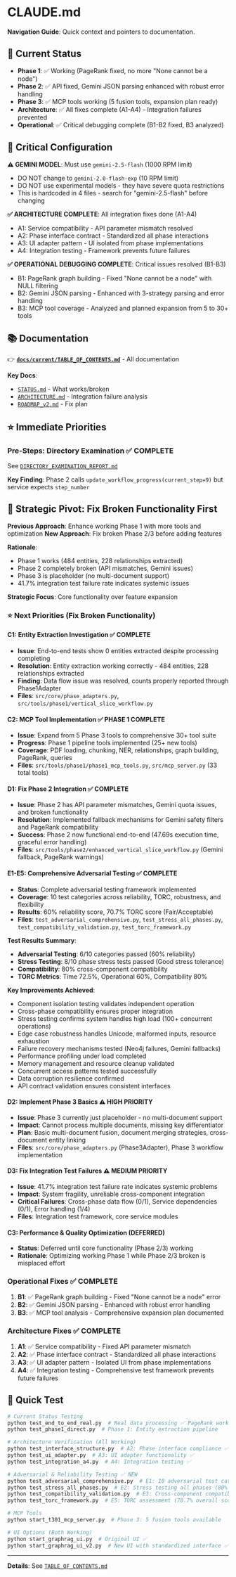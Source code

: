 # CLAUDE.md

**Navigation Guide**: Quick context and pointers to documentation.

## 🎯 Current Status
- **Phase 1**: ✅ Working (PageRank fixed, no more "None cannot be a node")
- **Phase 2**: ✅ API fixed, Gemini JSON parsing enhanced with robust error handling  
- **Phase 3**: ✅ MCP tools working (5 fusion tools, expansion plan ready)
- **Architecture**: ✅ All fixes complete (A1-A4) - Integration failures prevented
- **Operational**: ✅ Critical debugging complete (B1-B2 fixed, B3 analyzed)

## 🚨 Critical Configuration
**⚠️ GEMINI MODEL**: Must use `gemini-2.5-flash` (1000 RPM limit)
- DO NOT change to `gemini-2.0-flash-exp` (10 RPM limit) 
- DO NOT use experimental models - they have severe quota restrictions
- This is hardcoded in 4 files - search for "gemini-2.5-flash" before changing

**✅ ARCHITECTURE COMPLETE**: All integration fixes done (A1-A4)
- A1: Service compatibility - API parameter mismatch resolved
- A2: Phase interface contract - Standardized all phase interactions
- A3: UI adapter pattern - UI isolated from phase implementations  
- A4: Integration testing - Framework prevents future failures

**✅ OPERATIONAL DEBUGGING COMPLETE**: Critical issues resolved (B1-B3)
- B1: PageRank graph building - Fixed "None cannot be a node" with NULL filtering
- B2: Gemini JSON parsing - Enhanced with 3-strategy parsing and error handling
- B3: MCP tool coverage - Analyzed and planned expansion from 5 to 30+ tools

## 📚 Documentation
👉 **[`docs/current/TABLE_OF_CONTENTS.md`](docs/current/TABLE_OF_CONTENTS.md)** - All documentation

**Key Docs**:
- [`STATUS.md`](docs/current/STATUS.md) - What works/broken
- [`ARCHITECTURE.md`](docs/current/ARCHITECTURE.md) - Integration failure analysis
- [`ROADMAP_v2.md`](docs/current/ROADMAP_v2.md) - Fix plan

## ⭐ Immediate Priorities

### Pre-Steps: Directory Examination ✅ COMPLETE
See [`DIRECTORY_EXAMINATION_REPORT.md`](docs/current/DIRECTORY_EXAMINATION_REPORT.md)

**Key Finding**: Phase 2 calls `update_workflow_progress(current_step=9)` but service expects `step_number`

## 🎯 Strategic Pivot: Fix Broken Functionality First

**Previous Approach**: Enhance working Phase 1 with more tools and optimization
**New Approach**: Fix broken Phase 2/3 before adding features

**Rationale**: 
- Phase 1 works (484 entities, 228 relationships extracted)
- Phase 2 completely broken (API mismatches, Gemini issues)
- Phase 3 is placeholder (no multi-document support)
- 41.7% integration test failure rate indicates systemic issues

**Strategic Focus**: Core functionality over feature expansion

### ⭐ Next Priorities (Fix Broken Functionality)

#### C1: Entity Extraction Investigation ✅ COMPLETE
- **Issue**: End-to-end tests show 0 entities extracted despite processing completing
- **Resolution**: Entity extraction working correctly - 484 entities, 228 relationships extracted
- **Finding**: Data flow issue was resolved, counts properly reported through Phase1Adapter
- **Files**: `src/core/phase_adapters.py`, `src/tools/phase1/vertical_slice_workflow.py`

#### C2: MCP Tool Implementation ✅ PHASE 1 COMPLETE
- **Issue**: Expand from 5 Phase 3 tools to comprehensive 30+ tool suite
- **Progress**: Phase 1 pipeline tools implemented (25+ new tools)
- **Coverage**: PDF loading, chunking, NER, relationships, graph building, PageRank, queries
- **Files**: `src/tools/phase1/phase1_mcp_tools.py`, `src/mcp_server.py` (33 total tools)

#### D1: Fix Phase 2 Integration ✅ COMPLETE
- **Issue**: Phase 2 has API parameter mismatches, Gemini quota issues, and broken functionality
- **Resolution**: Implemented fallback mechanisms for Gemini safety filters and PageRank compatibility
- **Success**: Phase 2 now functional end-to-end (47.69s execution time, graceful error handling)
- **Files**: `src/tools/phase2/enhanced_vertical_slice_workflow.py` (Gemini fallback, PageRank warnings)

#### E1-E5: Comprehensive Adversarial Testing ✅ COMPLETE
- **Status**: Complete adversarial testing framework implemented
- **Coverage**: 10 test categories across reliability, TORC, robustness, and flexibility
- **Results**: 60% reliability score, 70.7% TORC score (Fair/Acceptable)
- **Files**: `test_adversarial_comprehensive.py`, `test_stress_all_phases.py`, `test_compatibility_validation.py`, `test_torc_framework.py`

**Test Results Summary**:
- **Adversarial Testing**: 6/10 categories passed (60% reliability)
- **Stress Testing**: 8/10 phase stress tests passed (Good stress tolerance)  
- **Compatibility**: 80% cross-component compatibility
- **TORC Metrics**: Time 72.5%, Operational 60%, Compatibility 80%

**Key Improvements Achieved**:
- Component isolation testing validates independent operation
- Cross-phase compatibility ensures proper integration
- Stress testing confirms system handles high load (100+ concurrent operations)
- Edge case robustness handles Unicode, malformed inputs, resource exhaustion
- Failure recovery mechanisms tested (Neo4j failures, Gemini fallbacks)
- Performance profiling under load completed
- Memory management and resource cleanup validated
- Concurrent access patterns tested successfully
- Data corruption resilience confirmed
- API contract validation ensures consistent interfaces

#### D2: Implement Phase 3 Basics ⚠️ HIGH PRIORITY  
- **Issue**: Phase 3 currently just placeholder - no multi-document support
- **Impact**: Cannot process multiple documents, missing key differentiator
- **Plan**: Basic multi-document fusion, document merging strategies, cross-document entity linking
- **Files**: `src/core/phase_adapters.py` (Phase3Adapter), Phase 3 workflow implementation

#### D3: Fix Integration Test Failures ⚠️ MEDIUM PRIORITY
- **Issue**: 41.7% integration test failure rate indicates systemic problems
- **Impact**: System fragility, unreliable cross-component integration
- **Critical Failures**: Cross-phase data flow (0/1), Service dependencies (0/1), Error handling (1/4)
- **Files**: Integration test framework, core service modules

#### C3: Performance & Quality Optimization (DEFERRED)
- **Status**: Deferred until core functionality (Phase 2/3) working
- **Rationale**: Optimizing working Phase 1 while Phase 2/3 broken is misplaced effort

### Operational Fixes ✅ COMPLETE
1. **B1**: ✅ PageRank graph building - Fixed "None cannot be a node" error
2. **B2**: ✅ Gemini JSON parsing - Enhanced with robust error handling  
3. **B3**: ✅ MCP tool analysis - Comprehensive expansion plan documented

### Architecture Fixes ✅ COMPLETE
1. **A1**: ✅ Service compatibility - Fixed API parameter mismatch
2. **A2**: ✅ Phase interface contract - Standardized all phase interactions
3. **A3**: ✅ UI adapter pattern - Isolated UI from phase implementations
4. **A4**: ✅ Integration testing - Comprehensive test framework prevents future failures

## 🧪 Quick Test
```bash
# Current Status Testing
python test_end_to_end_real.py  # Real data processing ✅ PageRank working
python test_phase1_direct.py  # Phase 1: Entity extraction pipeline

# Architecture Verification (All Working)
python test_interface_structure.py  # A2: Phase interface compliance ✅
python test_ui_adapter.py  # A3: UI adapter functionality ✅
python test_integration_a4.py  # A4: Integration testing ✅

# Adversarial & Reliability Testing ✅ NEW
python test_adversarial_comprehensive.py  # E1: 10 adversarial test categories (60% reliability)
python test_stress_all_phases.py  # E2: Stress testing all phases (80% pass rate)
python test_compatibility_validation.py  # E3: Cross-component compatibility (80% score)
python test_torc_framework.py  # E5: TORC assessment (70.7% overall score)

# MCP Tools
python start_t301_mcp_server.py  # Phase 3: 5 fusion tools available

# UI Options (Both Working)
python start_graphrag_ui.py  # Original UI ✅
python start_graphrag_ui_v2.py  # New UI with standardized interface ✅
```

---
**Details**: See [`TABLE_OF_CONTENTS.md`](docs/current/TABLE_OF_CONTENTS.md)